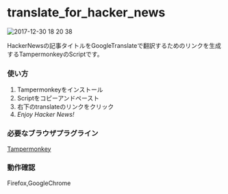# translate_for_hacker_news

![2017-12-30 18 20 38](https://user-images.githubusercontent.com/34462736/34453179-88fa6104-ed90-11e7-883c-1c83ce8d40d0.png)

HackerNewsの記事タイトルをGoogleTranslateで翻訳するためのリンクを生成するTampermonkeyのScriptです。

### 使い方
1. Tampermonkeyをインストール  
2. Scriptをコピーアンドペースト  
3. 右下のtranslateのリンクをクリック  
4. *Enjoy Hacker News!*  

### 必要なブラウザプラグライン
[Tampermonkey](http://tampermonkey.net/)

### 動作確認
Firefox,GoogleChrome
